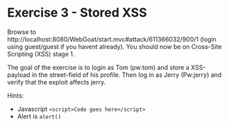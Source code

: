 
# Exercise 3 - Stored XSS

Browse to http://localhost:8080/WebGoat/start.mvc#attack/611366032/900/1 (login using guest/guest if you havent already). You should now be on Cross-Site Scripting (XSS) stage 1.

The goal of the exercise is to login as Tom (pw:tom) and store a XSS-payload in the street-field of his profile. Then log in as Jerry (Pw:jerry) and verify that the exploit affects jerry. 

Hints:
- Javascript ````<script>Code goes here</script>````
- Alert is ````alert()````



